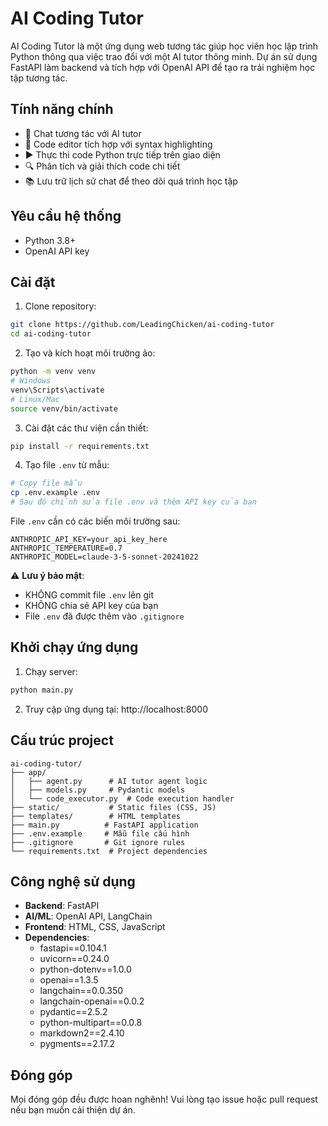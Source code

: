 # AI Coding Tutor

AI Coding Tutor là một ứng dụng web tương tác giúp học viên học lập trình Python thông qua việc trao đổi với một AI tutor thông minh. Dự án sử dụng FastAPI làm backend và tích hợp với OpenAI API để tạo ra trải nghiệm học tập tương tác.

## Tính năng chính

- 💬 Chat tương tác với AI tutor
- 📝 Code editor tích hợp với syntax highlighting
- ▶️ Thực thi code Python trực tiếp trên giao diện
- 🔍 Phân tích và giải thích code chi tiết
- 📚 Lưu trữ lịch sử chat để theo dõi quá trình học tập

## Yêu cầu hệ thống

- Python 3.8+
- OpenAI API key

## Cài đặt

1. Clone repository:

```bash
git clone https://github.com/LeadingChicken/ai-coding-tutor
cd ai-coding-tutor
```

2. Tạo và kích hoạt môi trường ảo:

```bash
python -m venv venv
# Windows
venv\Scripts\activate
# Linux/Mac
source venv/bin/activate
```

3. Cài đặt các thư viện cần thiết:

```bash
pip install -r requirements.txt
```

4. Tạo file `.env` từ mẫu:

```bash
# Copy file mẫu
cp .env.example .env
# Sau đó chỉnh sửa file .env và thêm API key của bạn
```

File `.env` cần có các biến môi trường sau:

```
ANTHROPIC_API_KEY=your_api_key_here
ANTHROPIC_TEMPERATURE=0.7
ANTHROPIC_MODEL=claude-3-5-sonnet-20241022
```

⚠️ **Lưu ý bảo mật**:

- KHÔNG commit file `.env` lên git
- KHÔNG chia sẻ API key của bạn
- File `.env` đã được thêm vào `.gitignore`

## Khởi chạy ứng dụng

1. Chạy server:

```bash
python main.py
```

2. Truy cập ứng dụng tại: http://localhost:8000

## Cấu trúc project

```
ai-coding-tutor/
├── app/
│   ├── agent.py      # AI tutor agent logic
│   ├── models.py     # Pydantic models
│   └── code_executor.py  # Code execution handler
├── static/           # Static files (CSS, JS)
├── templates/        # HTML templates
├── main.py          # FastAPI application
├── .env.example     # Mẫu file cấu hình
├── .gitignore       # Git ignore rules
└── requirements.txt  # Project dependencies
```

## Công nghệ sử dụng

- **Backend**: FastAPI
- **AI/ML**: OpenAI API, LangChain
- **Frontend**: HTML, CSS, JavaScript
- **Dependencies**:
  - fastapi==0.104.1
  - uvicorn==0.24.0
  - python-dotenv==1.0.0
  - openai==1.3.5
  - langchain==0.0.350
  - langchain-openai==0.0.2
  - pydantic==2.5.2
  - python-multipart==0.0.8
  - markdown2==2.4.10
  - pygments==2.17.2

## Đóng góp

Mọi đóng góp đều được hoan nghênh! Vui lòng tạo issue hoặc pull request nếu bạn muốn cải thiện dự án.
